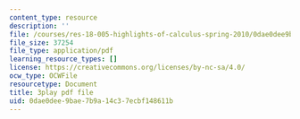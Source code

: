 ```yaml
---
content_type: resource
description: ''
file: /courses/res-18-005-highlights-of-calculus-spring-2010/0dae0dee9bae7b9a14c37ecbf148611b_2qxY859dzzQ.pdf
file_size: 37254
file_type: application/pdf
learning_resource_types: []
license: https://creativecommons.org/licenses/by-nc-sa/4.0/
ocw_type: OCWFile
resourcetype: Document
title: 3play pdf file
uid: 0dae0dee-9bae-7b9a-14c3-7ecbf148611b
---
```

